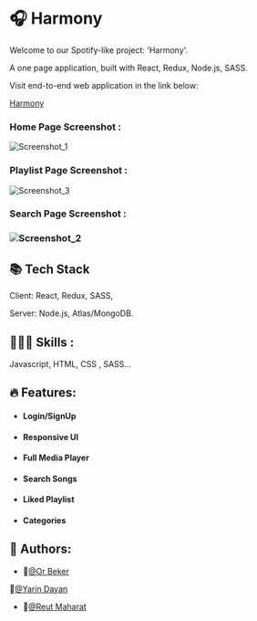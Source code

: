 # 🎧 Harmony
Welcome to our Spotify-like project: 'Harmony'.

A one page application, built with React, Redux, Node.js, SASS.

Visit end-to-end web application in the link below:

[Harmony](https://harmony-proj.herokuapp.com)

### Home Page Screenshot :
![Screenshot_1](https://user-images.githubusercontent.com/103526611/200299106-570ee33b-21fb-45a7-92c1-353c437a2752.png)

### Playlist Page Screenshot :
![Screenshot_3](https://user-images.githubusercontent.com/103526611/200299482-5a0227cc-f478-4f48-a2e2-e5d3405db855.png)

### Search Page Screenshot :
### ![Screenshot_2](https://user-images.githubusercontent.com/103526611/200299501-72d83fe7-973b-42fc-acc8-65c1d56fe39f.png)

## 📚 Tech Stack

Client: React, Redux, SASS,

Server: Node.js, Atlas/MongoDB.
<!-- - , Cloudinary. (backend-repository) -->

## 🤹🏽‍♂️ Skills : 
Javascript, HTML, CSS , SASS...

## 🔥 Features: 
- #### Login/SignUp
- #### Responsive UI
- #### Full Media Player
- #### Search Songs
- #### Liked Playlist
- #### Categories


## 📝 Authors: 
- 👑[@Or Beker](https://github.com/Bekero)

👑[@Yarin Dayan](https://github.com/YarinDay)

- 👑[@Reut Maharat](https://github.com/ReutMaharat)
